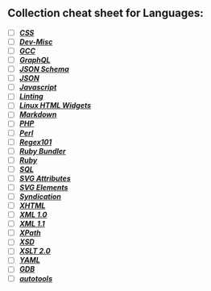 ## Collection cheat sheet for Languages:

- [ ] ***[CSS](CSS.md)***
- [ ] ***[Dev-Misc](Dev-Misc.md)***
- [ ] ***[GCC](GCC.md)***
- [ ] ***[GraphQL](https://wehavefaces.net/graphql-shorthand-notation-cheatsheet-17cd715861b6)***
- [ ] ***[JSON Schema](https://tools.ietf.org/html/draft-zyp-json-schema-04)***
- [ ] ***[JSON](https://dzone.com/refcardz/core-json)***
- [ ] ***[Javascript](https://code.google.com/archive/p/jslibs/wikis/JavascriptTips.wiki)***
- [ ] ***[Linting](Linting.md)***
- [ ] ***[Linux HTML Widgets](inuxHTMLWidgets.md)***
- [ ] ***[Markdown](https://github.com/adam-p/markdown-here/wiki/Markdown-Cheatsheet)***
- [ ] ***[PHP](PHP.md)***
- [ ] ***[Perl](Perl.md)***
- [ ] ***[Regex101](https://regex101.com/)***
- [ ] ***[Ruby Bundler](RubyBundler.md)***
- [ ] ***[Ruby](Ruby.md)***
- [ ] ***[SQL](SQL.md)***
- [ ] ***[SVG Attributes](https://developer.mozilla.org/en-US/docs/Web/SVG/Attribute)***
- [ ] ***[SVG Elements](https://developer.mozilla.org/en-US/docs/Web/SVG/Element)***
- [ ] ***[Syndication](Syndication.md)***
- [ ] ***[XHTML](https://www.w3.org/TR/xhtml1/)***
- [ ] ***[XML 1.0](http://www.w3.org/TR/2008/REC-xml-20081126/)***
- [ ] ***[XML 1.1](https://www.w3.org/TR/2006/REC-xml11-20060816/)***
- [ ] ***[XPath](XPath.md)***
- [ ] ***[XSD](https://www.w3.org/XML/Schema)***
- [ ] ***[XSLT 2.0](https://www.w3.org/TR/xslt20/)***
- [ ] ***[YAML](YAML.md)***
- [ ] ***[GDB](gdb.md)***
- [ ] ***[autotools](autotools.md)***

